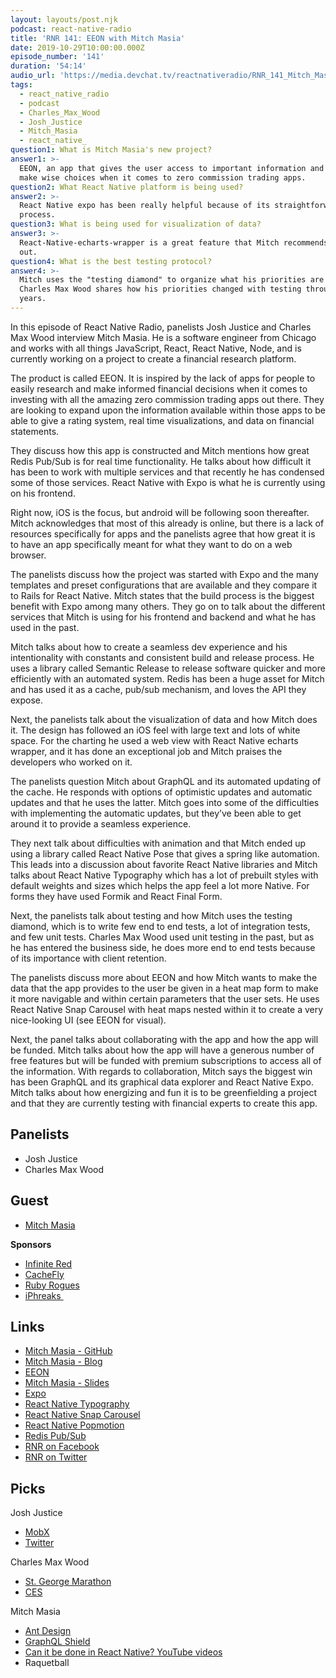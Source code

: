 ```yaml
---
layout: layouts/post.njk
podcast: react-native-radio
title: 'RNR 141: EEON with Mitch Masia'
date: 2019-10-29T10:00:00.000Z
episode_number: '141'
duration: '54:14'
audio_url: 'https://media.devchat.tv/reactnativeradio/RNR_141_Mitch_Masia.mp3'
tags:
  - react_native_radio
  - podcast
  - Charles_Max_Wood
  - Josh_Justice
  - Mitch_Masia
  - react_native_
question1: What is Mitch Masia's new project?
answer1: >-
  EEON, an app that gives the user access to important information and data to
  make wise choices when it comes to zero commission trading apps.
question2: What React Native platform is being used?
answer2: >-
  React Native expo has been really helpful because of its straightforward build
  process.
question3: What is being used for visualization of data?
answer3: >-
  React-Native-echarts-wrapper is a great feature that Mitch recommends to check
  out.
question4: What is the best testing protocol?
answer4: >-
  Mitch uses the "testing diamond" to organize what his priorities are and
  Charles Max Wood shares how his priorities changed with testing through the
  years.
---
```

In this episode of React Native Radio, panelists Josh Justice and Charles Max Wood interview Mitch Masia. He is a software engineer from Chicago and works with all things JavaScript, React, React Native, Node, and is currently working on a project to create a financial research platform.

The product is called EEON. It is inspired by the lack of apps for people to easily research and make informed financial decisions when it comes to investing with all the amazing zero commission trading apps out there. They are looking to expand upon the information available within those apps to be able to give a rating system, real time visualizations, and data on financial statements.

They discuss how this app is constructed and Mitch mentions how great Redis Pub/Sub is for real time functionality. He talks about how difficult it has been to work with multiple services and that recently he has condensed some of those services. React Native with Expo is what he is currently using on his frontend.

Right now, iOS is the focus, but android will be following soon thereafter. Mitch acknowledges that most of this already is online, but there is a lack of resources specifically for apps and the panelists agree that how great it is to have an app specifically meant for what they want to do on a web browser.

The panelists discuss how the project was started with Expo and the many templates and preset configurations that are available and they compare it to Rails for React Native. Mitch states that the build process is the biggest benefit with Expo among many others. They go on to talk about the different services that Mitch is using for his frontend and backend and what he has used in the past.

Mitch talks about how to create a seamless dev experience and his intentionality with constants and consistent build and release process. He uses a library called Semantic Release to release software quicker and more efficiently with an automated system. Redis has been a huge asset for Mitch and has used it as a cache, pub/sub mechanism, and loves the API they expose.

Next, the panelists talk about the visualization of data and how Mitch does it. The design has followed an iOS feel with large text and lots of white space. For the charting he used a web view with React Native echarts wrapper, and it has done an exceptional job and Mitch praises the developers who worked on it.

The panelists question Mitch about GraphQL and its automated updating of the cache. He responds with options of optimistic updates and automatic updates and that he uses the latter. Mitch goes into some of the difficulties with implementing the automatic updates, but they’ve been able to get around it to provide a seamless experience.

They next talk about difficulties with animation and that Mitch ended up using a library called React Native Pose that gives a spring like automation. This leads into a discussion about favorite React Native libraries and Mitch talks about React Native Typography which has a lot of prebuilt styles with default weights and sizes which helps the app feel a lot more Native. For forms they have used Formik and React Final Form.

Next, the panelists talk about testing and how Mitch uses the testing diamond, which is to write few end to end tests, a lot of integration tests, and few unit tests. Charles Max Wood used unit testing in the past, but as he has entered the business side, he does more end to end tests because of its importance with client retention.

The panelists discuss more about EEON and how Mitch wants to make the data that the app provides to the user be given in a heat map form to make it more navigable and within certain parameters that the user sets. He uses React Native Snap Carousel with heat maps nested within it to create a very nice-looking UI (see EEON for visual).

Next, the panel talks about collaborating with the app and how the app will be funded. Mitch talks about how the app will have a generous number of free features but will be funded with premium subscriptions to access all of the information. With regards to collaboration, Mitch says the biggest win has been GraphQL and its graphical data explorer and React Native Expo. Mitch talks about how energizing and fun it is to be greenfielding a project and that they are currently testing with financial experts to create this app.

## Panelists

* Josh Justice
* Charles Max Wood

## Guest

* [Mitch Masia](www.linkedin.com/in/mitch-masia/)

**Sponsors**

* [Infinite Red](mailchi.mp/infinitered/radio)
* [CacheFly](www.cachefly.com/)
* [Ruby Rogues](devchat.tv/ruby-rogues/)
* [iPhreaks ](devchat.tv/iphreaks/)

## Links

* [Mitch Masia - GitHub](github.com/masiamj)
* [Mitch Masia - Blog](medium.com/hexient-labs)
* [EEON](www.eeon.com/)
* [Mitch Masia - Slides](slides.com/mmasia)
* [Expo](expo.io/)
* [React Native Typography](github.com/hectahertz/react-native-typography)
* [React Native Snap Carousel](github.com/archriss/react-native-snap-carousel)
* [React Native Popmotion](popmotion.io/pose/learn/native-get-started/)
* [Redis Pub/Sub](redis.io/topics/pubsub)
* [RNR on Facebook](www.facebook.com/ReactNativeRadio/)
* [RNR on Twitter](twitter.com/R_N_Radio?ref_src=twsrc%5Egoogle%7Ctwcamp%5Eserp%7Ctwgr%5Eauthor)

## Picks

Josh Justice

* [MobX](mobx.js.org/getting-started.html)
* [Twitter](twitter.com/?lang=en)

Charles Max Wood

* [St. George Marathon](www.stgeorgemarathon.com/)
* [CES](www.ces.tech/)

Mitch Masia

* [Ant Design](ant.design/docs/react/introduce)
* [GraphQL Shield](github.com/maticzav/graphql-shield)
* [Can it be done in React Native? YouTube videos](www.youtube.com/channel/UC806fwFWpiLQV5y-qifzHnA)
* Raquetball
